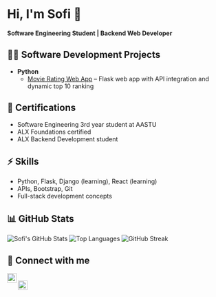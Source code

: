 # Hi, I'm Sofi 👋
**Software Engineering Student | Backend Web Developer**

## 👨‍💻 Software Development Projects
- **Python**
  - [Movie Rating Web App](https://github.com/Sofi391/Top-10-movies) – Flask web app with API integration and dynamic top 10 ranking

## 📜 Certifications
- Software Engineering 3rd year student at AASTU  
- ALX Foundations certified  
- ALX Backend Development student

## ⚡ Skills
- Python, Flask, Django (learning), React (learning)  
- APIs, Bootstrap, Git  
- Full-stack development concepts

## 📊 GitHub Stats
![Sofi's GitHub Stats](https://github-readme-stats.vercel.app/api?username=sofi391&show_icons=true&theme=radical)
![Top Languages](https://github-readme-stats.vercel.app/api/top-langs/?username=sofi391&layout=compact&theme=radical)
![GitHub Streak](https://github-readme-streak-stats.herokuapp.com/?user=sofi391&theme=radical)

## 🤳 Connect with me
[<img align="left" alt="LinkedIn" width="22px" src="https://cdn.jsdelivr.net/npm/simple-icons@v3/icons/linkedin.svg" />][linkedin]  
[<img align="left" alt="GitHub" width="22px" src="https://cdn.jsdelivr.net/npm/simple-icons@v3/icons/github.svg" />][github]  

[linkedin]: https://linkedin.com/in/sofoniyas-alebachew-bb876b33b  
[github]: https://github.com/sofi391
